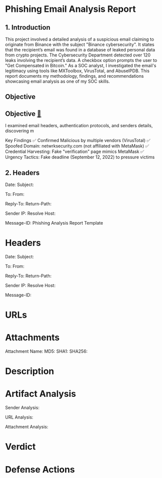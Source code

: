 # Phishing Email Analysis Report

## 1. Introduction
This project involved a detailed analysis of a suspicious email claiming to originate from Binance with the subject "Binance cybersecurity". It states that the recipient’s email was found in a database of leaked personal data from crypto projects.  The Cybersecurity Department detected over 120 leaks involving the recipient’s data. A checkbox option prompts the user to "Get Compensated in Bitcoin." As a SOC analyst, I investigated the email's legitimacy using tools like MXToolbox, VirusTotal, and AbuseIPDB. This report documents my methodology, findings, and recommendations showcasing email analysis as one of my SOC skills.

## Objective
## Objective <a id="objective"></a> [🔗](#Objective)
I examined email headers, authentication protocols, and senders details, discovering m


Key Findings
✅ Confirmed Malicious by multiple vendors (VirusTotal)
✅ Spoofed Domain: netwrksecurity.com (not affiliated with MetaMask)
✅ Credential Harvesting: Fake "verification" page mimics MetaMask
✅ Urgency Tactics: Fake deadline (September 12, 2022) to pressure victims

## 2. Headers
Date:
Subject:

To:
From:

Reply-To:
Return-Path:

Sender IP:
Resolve Host:

Message-ID:
Phishing Analysis Report Template

Headers
======================================
Date:
Subject:

To:
From:

Reply-To:
Return-Path:

Sender IP:
Resolve Host:

Message-ID:


URLs
=======================================



Attachments
======================================
Attachment Name:
MD5:
SHA1:
SHA256:


Description
======================================



Artifact Analysis
======================================
Sender Analysis:


URL Analysis:


Attachment Analysis:



Verdict
======================================



Defense Actions
======================================


